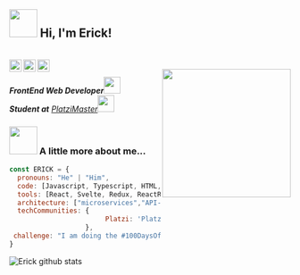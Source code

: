 <h2><img src="https://media.giphy.com/media/26n7b7PjSOZJwVCmY/giphy.gif" width="50"> Hi, I'm Erick!</h2>

<br/>
<a href="https://www.facebook.com/profile.php?id=100050524364273">
  <img align="left" alt="Erick Sanchez | Facebook" width="22px" src="https://cdn1.iconfinder.com/data/icons/social-black-buttons/512/facebook-512.png" />
</a>
<a href="https://www.linkedin.com/in/erick-sn-1a09ba175/">
  <img align="left" alt="Linkedin" width="22px" src="https://cdn.jsdelivr.net/npm/simple-icons@v3/icons/linkedin.svg" />
</a>
<a href="https://www.instagram.com/erick_d.sanchez/">
  <img align="left" alt="Instagram" width="22px" src="https://cdn.jsdelivr.net/npm/simple-icons@v3/icons/instagram.svg" />
</a>
<br />

<img align='right' src="https://image.flaticon.com/icons/svg/1803/1803671.svg" width="230">
<p><em><strong>FrontEnd Web Developer</strong><img src="https://media.giphy.com/media/WUlplcMpOCEmTGBtBW/giphy.gif" width="30"></br><strong>Student at</strong> <a href="https://platzi.com/blog/que-es-platzi-master/">PlatziMaster</a><img src="https://media.giphy.com/media/fYSnHlufseco8Fh93Z/giphy.gif" width="30"> 
</em></p>

### <img src="https://media.giphy.com/media/VgCDAzcKvsR6OM0uWg/giphy.gif" width="50"> A little more about me...  

```javascript
const ERICK = {
  pronouns: "He" | "Him",
  code: [Javascript, Typescript, HTML, CSS, C, C++, Java],
  tools: [React, Svelte, Redux, ReactRouter, Node, Express, MongoDB , Styled-Components, Jest],
  architecture: ["microservices","API-REST"],
  techCommunities: {
                        Platzi: 'PlatziMaster',
                   },
 challenge: "I am doing the #100DaysOfCode challenge focused on react and typescript"
}
```
![Erick github stats](https://github-readme-stats.vercel.app/api?username=Erick-SN&show_icons=true&title_color=fff&icon_color=018eff&text_color=ECECEC&bg_color=000000)

